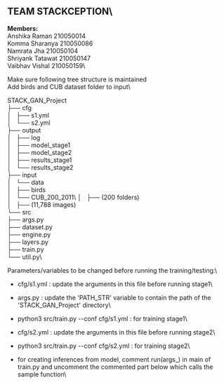 ## TEAM STACKCEPTION\
**Members:**\
Anshika Raman       210050014\
Komma Sharanya      210050086\
Namrata Jha         210050104\
Shriyank Tatawat    210050147\
Vaibhav Vishal      210050159\

Make sure following tree structure is maintained\
Add birds and CUB dataset folder to input\

STACK_GAN_Project\
├── cfg\
│   ├── s1.yml\
│   └── s2.yml\
├── output\
│   ├── log\
│   ├── model_stage1\
│   ├── model_stage2\
│   ├── results_stage1\
│   └── results_stage2\
├── input\
│   └── data\
│       ├── birds\
│       └── CUB_200_2011\ 
│           ├── (200 folders)\
│                ├── (11,788 images)\
└── src\
    ├── args.py\
    ├── dataset.py\
    ├── engine.py\
    ├── layers.py\
    ├── train.py\
    └── util.py\

Parameters/variables to be changed before running the training/testing:\

- cfg/s1.yml : update the arguments in this file before running stage1\

- args.py   :  update the 'PATH_STR' variable to contain the path of the 'STACK_GAN_Project' directory\

- python3 src/train.py --conf cfg/s1.yml : for training stage1\

- cfg/s2.yml : update the arguments in this file before running stage2\

- python3 src/train.py --conf cfg/s2.yml : for training stage2\

- for creating inferences from model, comment run(args_) in main of train.py and uncomment the commented part below which calls the sample function\

